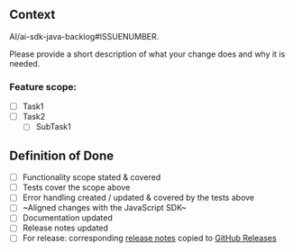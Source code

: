 ## Context

AI/ai-sdk-java-backlog#ISSUENUMBER.

Please provide a short description of what your change does and why it is needed.

### Feature scope:
 
- [ ] Task1 
- [ ] Task2 
  - [ ] SubTask1 

## Definition of Done

- [ ] Functionality scope stated & covered
- [ ] Tests cover the scope above
- [ ] Error handling created / updated & covered by the tests above
- [ ] ~Aligned changes with the JavaScript SDK~
- [ ] Documentation updated
- [ ] Release notes updated
- [ ] For release: corresponding [release notes](https://github.com/SAP/ai-sdk-java/blob/main/docs/release-notes/release-notes-0-to-14.md) 
  copied to [GitHub Releases](https://github.com/SAP/ai-sdk-java/releases)
